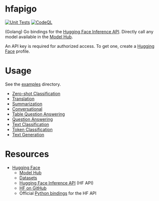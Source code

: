 # hfapigo
[![Unit Tests](https://github.com/TannerKvarfordt/hfapigo/actions/workflows/unit-tests.yml/badge.svg)](https://github.com/TannerKvarfordt/hfapigo/actions/workflows/unit-tests.yml)
[![CodeQL](https://github.com/TannerKvarfordt/hfapigo/actions/workflows/codeql-analysis.yml/badge.svg)](https://github.com/TannerKvarfordt/hfapigo/actions/workflows/codeql-analysis.yml)

(Golang) Go bindings for the [Hugging Face Inference API](https://api-inference.huggingface.co/docs/python/html/index.html).
Directly call any model available in the [Model Hub](https://huggingface.co/models).

An API key is required for authorized access. To get one, create a [Hugging Face](https://huggingface.co/) profile.

# Usage
See the [examples](https://github.com/TannerKvarfordt/hfapigo/tree/main/examples) directory.
- [Zero-shot Classification](https://github.com/TannerKvarfordt/hfapigo/blob/main/examples/zeroshot/main.go)
- [Translation](https://github.com/TannerKvarfordt/hfapigo/blob/main/examples/translation/main.go)
- [Summarization](https://github.com/TannerKvarfordt/hfapigo/blob/main/examples/summarization/main.go)
- [Conversational](https://github.com/TannerKvarfordt/hfapigo/blob/main/examples/conversational/main.go)
- [Table Question Answering](https://github.com/TannerKvarfordt/hfapigo/blob/main/examples/table_question_answering/main.go)
- [Question Answering](https://github.com/TannerKvarfordt/hfapigo/blob/main/examples/question_answering/main.go)
- [Text Classification](https://github.com/TannerKvarfordt/hfapigo/blob/main/examples/text_classification/main.go)
- [Token Classification](https://github.com/TannerKvarfordt/hfapigo/blob/main/examples/token_classification/main.go)
- [Text Generation](https://github.com/TannerKvarfordt/hfapigo/blob/main/examples/text_generation/main.go)

# Resources
- [Hugging Face](https://huggingface.co/)
  - [Model Hub](https://huggingface.co/models)
  - [Datasets](https://huggingface.co/datasets)
  - [Hugging Face Inference API](https://api-inference.huggingface.co/docs/python/html/index.html) (HF API)
  - [HF on GitHub](https://github.com/huggingface)
  - Official [Python bindings](https://github.com/huggingface/hfapi) for the HF API
